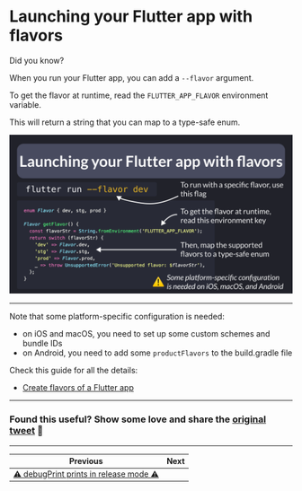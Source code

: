 # Launching your Flutter app with flavors

Did you know?

When you run your Flutter app, you can add a `--flavor` argument.

To get the flavor at runtime, read the `FLUTTER_APP_FLAVOR` environment variable.

This will return a string that you can map to a type-safe enum.

![](142.png)

---

Note that some platform-specific configuration is needed:

- on iOS and macOS, you need to set up some custom schemes and bundle IDs
- on Android, you need to add some `productFlavors` to the build.gradle file

Check this guide for all the details:

- [Create flavors of a Flutter app](https://docs.flutter.dev/deployment/flavors)

---

### Found this useful? Show some love and share the [original tweet](https://twitter.com/biz84/status/1750447557212242364) 🙏

---

| Previous | Next |
| -------- | ---- |
| [⚠️ debugPrint prints in release mode ⚠️](../0141-dont-use-debug-print/index.md) |  |
